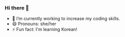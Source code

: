 ### Hi there 👋




- 🌱 I’m currently working to increase my coding skills.
- 😄 Pronouns: she/her
- ⚡ Fun fact: I'm learning Korean!

